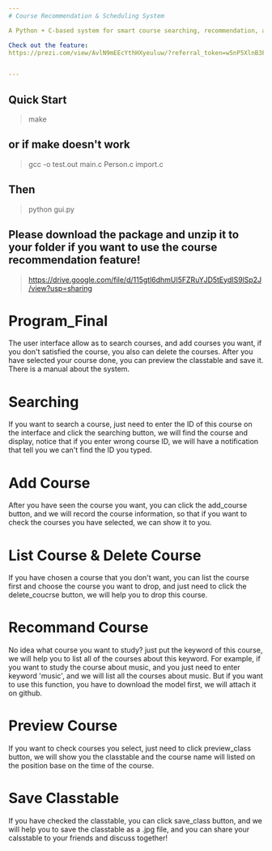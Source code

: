 ```yaml
---
# Course Recommendation & Scheduling System

A Python + C-based system for smart course searching, recommendation, and visual class scheduling.

Check out the feature:
https://prezi.com/view/AvlN9mEEcYthHXyeuluw/?referral_token=w5nP5XlnB3FN


---
```

## Quick Start
> make  
## or if make doesn't work  
> gcc -o test.out main.c Person.c import.c  
## Then
> python gui.py
>
## Please download the package and unzip it to your folder if you want to use the course recommendation feature!
> https://drive.google.com/file/d/115gtl6dhmUI5FZRuYJD5tEydIS9lSp2J/view?usp=sharing


# Program_Final
The user interface allow as to search courses, and add courses you want, if you don't satisfied the course, you also can delete the courses. After you have selected your course done, you can preview the classtable and save it. There is a manual about the system.

# Searching
If you want to search a course, just need to enter the ID of this course on the interface and click the searching button, we will find the course and display, notice that if you enter wrong course ID, we will have a notification that tell you we can't find the ID you typed.

# Add Course
After you have seen the course you want, you can click the add_course button, and we will record the course information, so that if you want to check the courses you have selected, we can show it to you.

# List Course & Delete Course
If you have chosen a course that you don't want, you can list the course first and choose the course you want to drop, and just need to click the delete_coucrse button, we will help you to drop this course.

# Recommand Course
No idea what course you want to study? just put the keyword of this course, we will help you to list all of the courses about this keyword. For example, if you want to study the course about music, and you just need to enter keyword 'music', and we will list all the courses about music. But if you want to use this function, you have to download the model first, we will attach it on github.

# Preview Course
If you want to check courses you select, just need to click preview_class button, we will show you the classtable and the course name will listed on the position base on the time of the course. 

# Save Classtable 
If you have checked the classtable, you can click save_class button, and we will help you to save the classtable as a .jpg file, and you can share your calsstable to your friends and discuss together!

